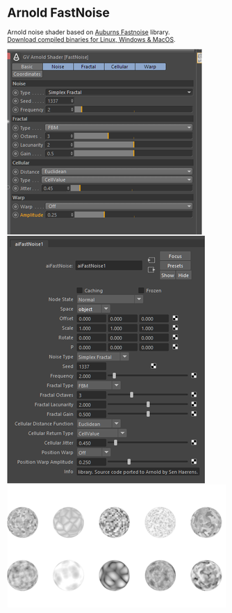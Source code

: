 Arnold FastNoise
================

Arnold noise shader based on [Auburns Fastnoise](https://github.com/Auburns/FastNoise) library.  
[Download compiled binaries for Linux, Windows & MacOS](https://github.com/SenH/Arnold-FastNoise/releases/latest).

![C4DtoA interface](docs/img/FastNoise-c4d.png)
![MtoA interface](docs/img/FastNoise-maya.png)
![Shaderballs](docs/img/FastNoise-shaderballs.png)
